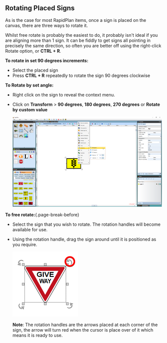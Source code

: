 ## Rotating Placed Signs

As is the case for most RapidPlan items, once a sign is placed on the canvas, there are three ways to rotate it.

Whilst free rotate is probably the easiest to do, it probably isn't ideal if you are aligning more than 1 sign. It
can be fiddly to get signs all pointing in precisely the same direction, so often you are better off using the
right-click Rotate option, or ****CTRL + R****.

**To rotate in set 90 degrees increments:**

 - Select the placed sign
 - Press ****CTRL + R**** repeatedly to rotate the sign 90 degrees clockwise

**To Rotate by set angle:**

 - Right click on the sign to reveal the context menu.
 - Click on **Transform** >  **90 degrees**, **180 degrees**, **270 degrees** or **Rotate by custom value**

    ![Rotate_90_Degrees_Sign_from_Context_Menu](./assets/Rotate_90_Degrees_Sign_from_Context_Menu.png)

**To free rotate:**{.page-break-before}

 - Select the sign that you wish to rotate. The rotation handles will become available for use. 
 - Using the rotation handle, drag the sign around until it is positioned as you require.


    ![Rotation_Handles](./assets/Rotation_Handles.png)
    
    **Note**: The rotation handles are the arrows placed at each corner of the sign, the arrow will turn red when the cursor is place over of it which means it is ready to use.